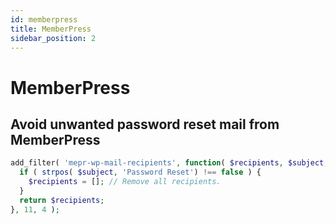 ```yaml
---
id: memberpress
title: MemberPress
sidebar_position: 2
---
```


# MemberPress

## Avoid unwanted password reset mail from MemberPress

```php
add_filter( 'mepr-wp-mail-recipients', function( $recipients, $subject, $message, $headers ) {
  if ( strpos( $subject, 'Password Reset') !== false ) {
    $recipients = []; // Remove all recipients.
  }
  return $recipients;
}, 11, 4 );
```

